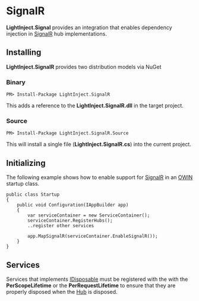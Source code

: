 # SignalR #

**LightInject.Signal** provides an integration that enables dependency injection in [SignalR](http://signalr.net/) hub implementations.

## Installing ##

**LightInject.SignalR** provides two distribution models via NuGet

### Binary ###

<div class="nuget-badge" >
   <p>
         <code>PM&gt; Install-Package LightInject.SignalR </code>
   </p>
</div>

This adds a reference to the **LightInject.SignalR.dll** in the target project.

### Source ###

<div class="nuget-badge" >
   <p>
         <code>PM&gt; Install-Package LightInject.SignalR.Source </code>
   </p>
</div>

This will install a single file (**LightInject.SignalR.cs**) into the current project. 

## Initializing ##

The following example shows how to enable support for [SignalR](http://signalr.net/) in an [OWIN](http://owin.org/) startup class.

    public class Startup
    {
        public void Configuration(IAppBuilder app)
        {
            var serviceContainer = new ServiceContainer();
			serviceContainer.RegisterHubs();            
		 	..register other services
			                                                                                                
            app.MapSignalR(serviceContainer.EnableSignalR());
        }
    }

## Services ##

Services that implements [IDisposable](http://msdn.microsoft.com/en-us/library/system.idisposable.aspx) must be registered with the with the **PerScopeLifetime** or the **PerRequestLifetime** to ensure that they are properly disposed when the [Hub](http://msdn.microsoft.com/en-us/library/microsoft.aspnet.signalr.hub(v=vs.118).aspx) is disposed.  







